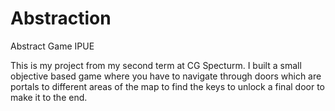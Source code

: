 # Abstraction
Abstract Game IPUE

This is my project from my second term at CG Specturm. I built a small objective based game where you have to navigate through doors which are portals to different areas of the map to find the keys to unlock a final door to make it to the end. 
